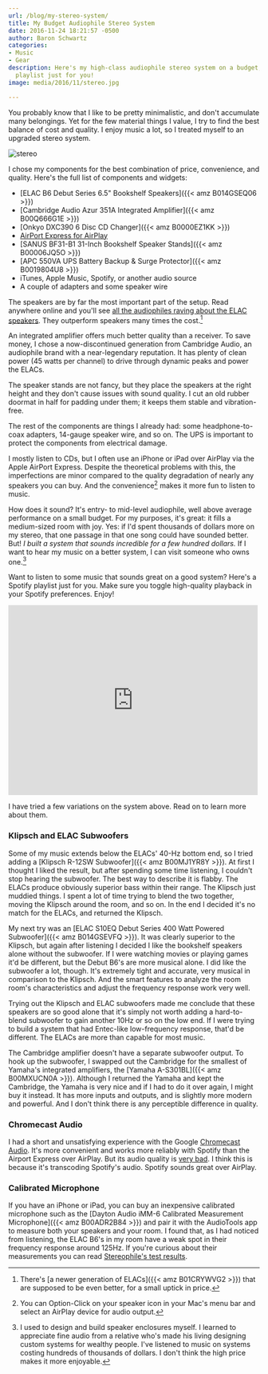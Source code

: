 ```yaml
---
url: /blog/my-stereo-system/
title: My Budget Audiophile Stereo System
date: 2016-11-24 18:21:57 -0500
author: Baron Schwartz
categories:
- Music
- Gear
description: Here's my high-class audiophile stereo system on a budget, plus a Spotify
  playlist just for you!
image: media/2016/11/stereo.jpg

---
```

You probably know that I like to be pretty minimalistic, and don't accumulate many belongings. Yet for the few material things I value, I try to find the best balance of cost and quality. I enjoy music a lot, so I treated myself to an upgraded stereo system.

![stereo](/media/2016/11/stereo.jpg)

<!--more-->

I chose my components for the best combination of price, convenience, and quality. Here's the full list of components and widgets:

*   [ELAC B6 Debut Series 6.5" Bookshelf Speakers]({{< amz B014GSEQ06 >}})
*   [Cambridge Audio Azur 351A Integrated Amplifier]({{< amz B00Q666G1E >}})
*   [Onkyo DXC390 6 Disc CD Changer]({{< amz B0000EZ1KK >}})
*   [AirPort Express for AirPlay](http://www.apple.com/airport-express/)
*   [SANUS BF31-B1 31-Inch Bookshelf Speaker Stands]({{< amz B00006JQ5O >}})
*   [APC 550VA UPS Battery Backup & Surge Protector]({{< amz B0019804U8 >}})
*   iTunes, Apple Music, Spotify, or another audio source
*   A couple of adapters and some speaker wire

The speakers are by far the most important part of the setup. Read anywhere online and you'll see [all the audiophiles raving about the ELAC speakers](https://www.stereophile.com/content/elac-debut-b6-loudspeaker). They outperform speakers many times the cost.[^elac]

An integrated amplifier offers much better quality than a receiver. To save money, I chose a now-discontinued generation from Cambridge Audio, an audiophile brand with a near-legendary reputation. It has plenty of clean power (45 watts per channel) to drive through dynamic peaks and power the ELACs.

The speaker stands are not fancy, but they place the speakers at the right height and they don't cause issues with sound quality. I cut an old rubber doormat in half for padding under them; it keeps them stable and vibration-free.

The rest of the components are things I already had: some headphone-to-coax adapters, 14-gauge speaker wire, and so on. The UPS is important to protect the components from electrical damage.

I mostly listen to CDs, but I often use an iPhone or iPad over AirPlay via the Apple AirPort Express. Despite the theoretical problems with this, the imperfections are minor compared to the quality degradation of nearly any speakers you can buy. And the convenience[^airplay] makes it more fun to listen to music.

How does it sound? It's entry- to mid-level audiophile, well above average performance on a small budget. For my purposes, it's great: it fills a medium-sized room with joy.  Yes: if I'd spent thousands of dollars more on my stereo, that one passage in that one song could have sounded better. But! _I built a system that sounds incredible for a few hundred dollars._ If I want to hear my music on a better system, I can visit someone who owns one.[^uncle]

Want to listen to some music that sounds great on a good system? Here's a Spotify playlist just for you. Make sure you toggle high-quality playback in your Spotify preferences. Enjoy!

<iframe src="https://embed.spotify.com/?uri=spotify%3Auser%3Axaprb%3Aplaylist%3A3io4tqaBJondZCeMa8JCNu" width="500" height="380" frameborder="0" allowtransparency="true"></iframe>

I have tried a few variations on the system above. Read on to learn more about
them.

### Klipsch and ELAC Subwoofers

Some of my music extends below the ELACs' 40-Hz bottom end, so I tried adding a [Klipsch R-12SW Subwoofer]({{< amz B00MJ1YR8Y >}}). At first I thought I liked the result, but after spending some time listening, I couldn't stop hearing the subwoofer. The best way to describe it is flabby. The ELACs produce obviously superior bass within their range. The Klipsch just muddied things. I spent a lot of time trying to blend the two together, moving the Klipsch around the room, and so on. In the end I decided it's no match for the ELACs, and returned the Klipsch.

My next try was an [ELAC S10EQ Debut Series 400 Watt Powered Subwoofer]({{< amz B014GSEVFQ >}}). It was clearly superior to the Klipsch, but again after listening I decided I like the bookshelf speakers alone without the subwoofer. If I were watching movies or playing games it'd be different, but the Debut B6's are more musical alone. I did like the subwoofer a lot, though. It's extremely tight and accurate, very musical in comparison to the Klipsch. And the smart features to analyze the room room's characteristics and adjust the frequency response work very well.

Trying out the Klipsch and ELAC subwoofers made me conclude that these speakers
are so good alone that it's simply not worth adding a hard-to-blend subwoofer to
gain another 10Hz or so on the low end. If I were trying to build a system that
had Entec-like low-frequency response, that'd be different. The ELACs are more
than capable for most music.

The Cambridge amplifier doesn't have a separate subwoofer output. To hook up the subwoofer, I swapped out the Cambridge for the smallest of Yamaha's integrated amplifiers, the [Yamaha A-S301BL]({{< amz B00MXUCN0A >}}). Although I returned the Yamaha and kept the Cambridge, the Yamaha is very nice and if I had to do it over again, I might buy it instead. It has more inputs and outputs, and is slightly more modern and powerful. And I don't think there is any perceptible difference in quality.

### Chromecast Audio

I had a short and unsatisfying experience with the Google [Chromecast Audio](https://store.google.com/product/chromecast_audio). It's more convenient and works more reliably with Spotify than the Airport Express over AirPlay. But its audio quality is [very bad](/blog/spotify-audio-quality/). I think this is because it's transcoding Spotify's audio. Spotify sounds great over AirPlay.

### Calibrated Microphone

If you have an iPhone or iPad, you can buy an inexpensive calibrated microphone
such as the [Dayton Audio iMM-6 Calibrated Measurement
Microphone]({{< amz B00ADR2B84 >}}) and pair
it with the AudioTools app to measure both your speakers and your room. I found
that, as I had noticed from listening, the ELAC B6's in my room have a weak spot
in their frequency response around 125Hz. If you're curious about their
measurements you can read [Stereophile's test
results](https://www.stereophile.com/content/elac-debut-b6-loudspeaker-measurements).

[^elac]: There's [a newer generation of ELACs]({{< amz B01CRYWVG2 >}}) that are supposed to be even better, for a small uptick in price.
[^airplay]: You can Option-Click on your speaker icon in your Mac's menu bar and select an AirPlay device for audio output.
[^uncle]: I used to design and build speaker enclosures myself. I learned to appreciate fine audio from a relative who's made his living designing custom systems for wealthy people. I've listened to music on systems costing hundreds of thousands of dollars. I don't think the high price makes it more enjoyable.
